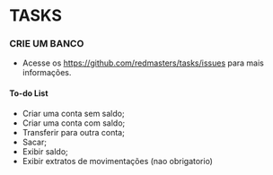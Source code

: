 # TASKS
### CRIE UM BANCO
- Acesse os https://github.com/redmasters/tasks/issues para mais informações.

#### To-do List
- Criar uma conta sem saldo;
- Criar uma conta com saldo;
- Transferir para outra conta;
- Sacar;
- Exibir saldo;
- Exibir extratos de movimentações (nao obrigatorio)
